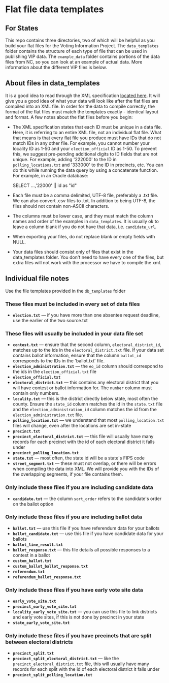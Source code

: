 Flat file data templates
==============
## For States ##
This repo contains three directories, two of which will be helpful as you build your flat files for the Voting Information Project. The `data_templates` folder contains the structure of each type of file that can be used in publishing VIP data. The `example_data` folder contains portions of the data files from NC, so you can look at an example of actual data. More information about the different VIP files is below.

## About files in data_templates ##

It is a good idea to read through the XML specification [located here](http://votinginfoproject.github.io/vip-specification/). It will give you a good idea of what your data will look like after the flat files are compiled into an XML file. In order for the data to compile correctly, the format of the flat files must match the templates exactly - identical layout and format. 
A few notes about the flat files before you begin:

* The XML specification states that each ID must be unique in a data file. Here, it is referring to an entire XML file, not an individual flat file. What that means is that every flat file you produce must have IDs that do not match IDs in any other file. For example, you cannot number your locality ID as 1-50 and your `election_official` ID as 1-50. To prevent this, we suggest pre-pending additional digits to ID fields that are not unique. For example, adding '222000' to the ID in `polling_locations.txt` and '333000' to the ID in precincts, etc. You can do this while running the data query by using a concatenate function. For example, in an Oracle database:
	
    SELECT ...,'22000' || id as "id"
	
* Each file must be a comma delimited, UTF-8 file, preferably a .txt file. We can also convert .csv files to .txt. In addition to being UTF-8, the files should not contain non-ASCII characters. 

* The columns must be lower case, and they must match the column names and order of the examples in `data_templates`. It is usually ok to leave a column blank if you do not have that data, i.e. `candidate_url`. 

* When exporting your files, do not replace blank or empty fields with NULL.

* Your data files should consist only of files that exist in the data_templates folder. You don't need to have every one of the files, but extra files will not work with the processor we have to compile the xml.

## Individual file notes ##
Use the file templates provided in the `db_templates` folder

### These files must be included in every set of data files ###
* **`election.txt`** &mdash; if you have more than one absentee request deadline, use the earlier of the two source.txt
	
### These files will usually be included in your data file set ###
* **`contest.txt`** &mdash; ensure that the second column, `electoral_district_id`, matches up to the ids in the `electoral_district.txt` file. If your data set contains ballot information, ensure that the column `ballot_id` corresponds to the IDs in the 'ballot.txt' file.
* **`election_administration.txt`** &mdash; the `eo_id` column should correspond to the ids in the `election_official.txt` file
* **`election_official.txt`**
* **`electoral_district.txt`** &mdash; this contains any electoral district that you will have contest or ballot information for. The `number` column must contain only numbers.
* **`locality.txt`** &mdash; this is the district directly below state, most often the county. Ensure the `state_id` column matches the id in the `state.txt` file and the `election_administration_id` column matches the id from the `election_administration.txt` file.
* **`polling_location.txt`** &mdash; we understand that most `polling_location.txt` files will change, even after the locations are set in-state
* **`precinct.txt`**
* **`precinct_electoral_district.txt`** &mdash; this file will usually have many records for each precinct with the id of each electoral district it falls under
* **`precinct_polling_location.txt`**
* **`state.txt`** &mdash; most often, the state id will be a state's FIPS code
* **`street_segment.txt`** &mdash; these must not overlap, or there will be errors when compiling the data into XML. We will provide you with the IDs of the overlapping segments, if your file contains them.

### Only include these files if you are including candidate data ###
* **`candidate.txt`** &mdash; the column `sort_order` refers to the candidate's order on the ballot option

### Only include these files if you are including ballot data ###
* **`ballot.txt`** &mdash; use this file if you have referendum data for your ballots
* **`ballot_candidate.txt`** &mdash; use this file if you have candidate data for your ballots
* **`ballot_line_result.txt`**
* **`ballot_response.txt`** &mdash; this file details all possible responses to a contest in a ballot
* **`custom_ballot.txt`**
* **`custom_ballot_ballot_response.txt`**
* **`referendum.txt`**
* **`referendum_ballot_response.txt`**

### Only include these files if you have early vote site data ###
* **`early_vote_site.txt`**
* **`precinct_early_vote_site.txt`**
* **`locality_early_vote_site.txt`** &mdash; you can use this file to link districts and early vote sites, if this is not done by precinct in your state
* **`state_early_vote_site.txt`**

### Only include these files if you have precincts that are split between electoral districts ###
* **`precinct_split.txt`**
* **`precinct_split_electoral_district.txt`** &mdash; like the `precinct_electoral_district.txt` file, this will usually have many records for each split with the id of each electoral district it falls under
* **`precinct_split_polling_location.txt`**
